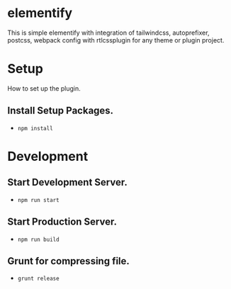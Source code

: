 # elementify
This is simple elementify with integration of tailwindcss, autoprefixer, postcss, webpack config with rtlcssplugin for any theme or plugin project.

# Setup
How to set up the plugin.

## Install Setup Packages.

- `npm install`

# Development

## Start Development Server.
- `npm run start`

## Start Production Server.
- `npm run build`

## Grunt for compressing file.

- `grunt release`
